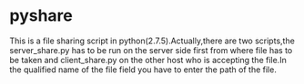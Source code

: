 pyshare
=======

This is a file sharing script in python(2.7.5).Actually,there are two scripts,the server_share.py has to be run on the server side first from where file has to be taken and client_share.py on the other host who is accepting the file.In the qualified name of the file field you have to enter the path of the file.
